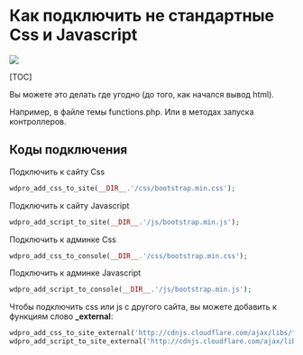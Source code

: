 # Как подключить не стандартные Css и Javascript

[![](http://img.youtube.com/vi/02ye-8_Z4fg/0.jpg)](http://www.youtube.com/watch?v=02ye-8_Z4fg "")

[TOC]

Вы можете это делать где угодно (до того, как начался вывод html).

Например, в файле темы functions.php. Или в методах запуска контроллеров.

## Коды подключения

Подключить к сайту Css

```php
wdpro_add_css_to_site(__DIR__.'/css/bootstrap.min.css');
```

Подключить к сайту Javascript

```php
wdpro_add_script_to_site(__DIR__.'/js/bootstrap.min.js');
```

Подключить к админке Css

```php
wdpro_add_css_to_console(__DIR__.'/css/bootstrap.min.css');
```

Подключить к админке Javascript

```php
wdpro_add_script_to_console(__DIR__.'/js/bootstrap.min.js');
```

Чтобы подключить css или js с другого сайта, вы можете добавить к функциям слово **_external**:

```php
wdpro_add_css_to_site_external('http://cdnjs.cloudflare.com/ajax/libs/fotorama/4.6.4/fotorama.css');
wdpro_add_script_to_site_external('http://cdnjs.cloudflare.com/ajax/libs/fotorama/4.6.4/fotorama.js');
```

